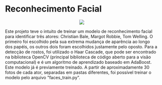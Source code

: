 # Reconhecimento Facial

<p align="center">
  <img src="/face_exemple.png" />
</p>

Este projeto teve o intuito de treinar um modelo de reconhecimento facial para identificar três atores: Christian Bale, Margot Robbie, Tom Welling. O primeiro foi escolhido pela sua extrema mudança de aparência ao longo dos papéis, os outros dois foram escolhidos justamente pelo oposto. Para a detecção de rostos, foi utilizado o Haar Cascade, que pode ser encontrado na biblioteca OpenCV (principal biblioteca de código aberto para a visão computacional) e é um algoritmo de aprendizado baseado em AdaBoost. Este modelo já é previamente treinado. A partir de aproximadamente 30 fotos de cada ator, separadas em pastas diferentes, foi possível treinar o modelo pelo arquivo "faces_train.py".
